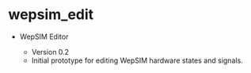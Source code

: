 # wepsim_edit

+ WepSIM Editor 

   * Version 0.2
   * Initial prototype for editing WepSIM hardware states and signals.

